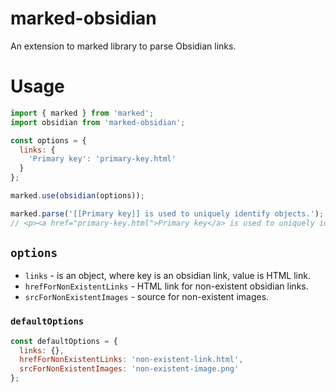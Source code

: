 # marked-obsidian

An extension to marked library to parse Obsidian links.

# Usage

```js
import { marked } from 'marked';
import obsidian from 'marked-obsidian';

const options = {
  links: {
    'Primary key': 'primary-key.html'
  }
};

marked.use(obsidian(options));

marked.parse('[[Primary key]] is used to uniquely identify objects.');
// <p><a href="primary-key.html">Primary key</a> is used to uniquely identify objects.</p>
```

## `options`

- `links` - is an object, where key is an obsidian link, value is HTML link.
- `hrefForNonExistentLinks` - HTML link for non-existent obsidian links.
- `srcForNonExistentImages` - source for non-existent images.

### `defaultOptions`

```js
const defaultOptions = {
  links: {},
  hrefForNonExistentLinks: 'non-existent-link.html',
  srcForNonExistentImages: 'non-existent-image.png'
};
```
